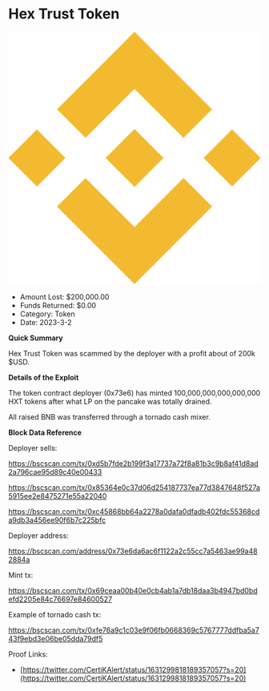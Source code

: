 # Hex Trust Token
![Hex Trust Token](/rektimages/Hex-Trust-Token.png)
- Amount Lost: $200,000.00
- Funds Returned: $0.00
- Category: Token
- Date: 2023-3-2

**Quick Summary**

Hex Trust Token was scammed by the deployer with a profit about of 200k $USD.

  


 **Details of the Exploit**

The token contract deployer (0x73e6) has minted 100,000,000,000,000,000 HXT tokens after what LP on the pancake was totally drained. 

All raised BNB was transferred through a tornado cash mixer. 

  


 **Block Data Reference**

Deployer sells:

https://bscscan.com/tx/0xd5b7fde2b199f3a17737a72f8a81b3c9b8af41d8ad2a796cae95d89c40e00433

https://bscscan.com/tx/0x85364e0c37d06d254187737ea77d3847648f527a5915ee2e8475271e55a22040

https://bscscan.com/tx/0xc45868bb64a2278a0dafa0dfadb402fdc55368cda9db3a456ee90f6b7c225bfc

  


Deployer address:

https://bscscan.com/address/0x73e6da6ac6f1122a2c55cc7a5463ae99a482884a

  


Mint tx:

https://bscscan.com/tx/0x69ceaa00b40e0cb4ab1a7db18daa3b4947bd0bdefd2205e84c76697e84600527

  


Example of tornado cash tx:

https://bscscan.com/tx/0xfe76a9c1c03e9f06fb0668369c5767777ddfba5a743f9ebd3e06be05dda79df5


Proof Links:
- [https://twitter.com/CertiKAlert/status/1631299818189357057?s=20](https://twitter.com/CertiKAlert/status/1631299818189357057?s=20)



